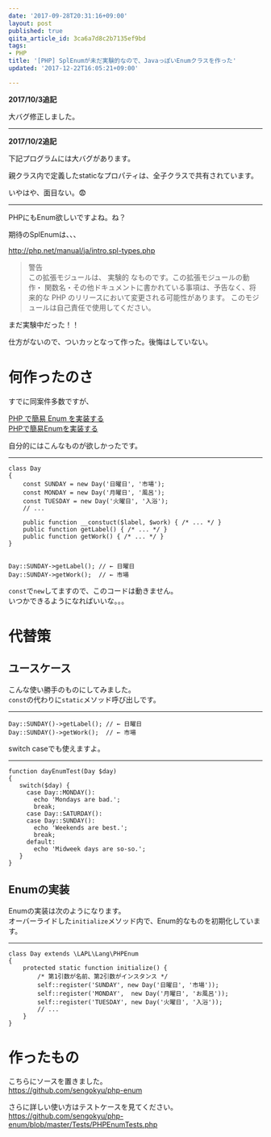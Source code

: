 ```yaml
---
date: '2017-09-28T20:31:16+09:00'
layout: post
published: true
qiita_article_id: 3ca6a7d8c2b7135ef9bd
tags:
- PHP
title: '[PHP] SplEnumが未だ実験的なので、JavaっぽいEnumクラスを作った'
updated: '2017-12-22T16:05:21+09:00'

---
```

**2017/10/3追記**  
  
大バグ修正しました。  
  
---  
  
**2017/10/2追記**  
  
下記プログラムには大バグがあります。  
  
親クラス内で定義したstaticなプロパティは、全子クラスで共有されています。  
  
いやはや、面目ない。:fearful:  
  
---  
  
PHPにもEnum欲しいですよね。ね？  
  
期待のSplEnumは、、、  
  
http://php.net/manual/ja/intro.spl-types.php  
> 警告  
> この拡張モジュールは、 実験的 なものです。この拡張モジュールの動作・ 関数名・その他ドキュメントに書かれている事項は、予告なく、将来的な PHP のリリースにおいて変更される可能性があります。 このモジュールは自己責任で使用してください。  
  
まだ実験中だった！！  
  
仕方がないので、ついカッとなって作った。後悔はしていない。  
  
# 何作ったのさ  
  
すでに同案件多数ですが、  
  
[PHP で簡易 Enum を実装する](https://qiita.com/yosugi/items/38c43723501b320330b3)  
[PHPで簡易Enumを実装する](https://qiita.com/t_ishida/items/2e4d2aa31d69abfd48a5)  
  
  
自分的にはこんなものが欲しかったです。  
  
****  
```php:
class Day
{
    const SUNDAY = new Day('日曜日', '市場');
    const MONDAY = new Day('月曜日', '風呂');
    const TUESDAY = new Day('火曜日', '入浴');
    // ...

    public function __constuct($label, $work) { /* ... */ }
    public function getLabel() { /* ... */ }
    public function getWork() { /* ... */ }
}


Day::SUNDAY->getLabel(); // ← 日曜日
Day::SUNDAY->getWork();  // ← 市場
```  
  
`const`で`new`してますので、このコードは動きません。  
いつかできるようになればいいな。。。  
  
  
  
  
# 代替策  
  
## ユースケース  
  
こんな使い勝手のものにしてみました。  
`const`の代わりに`static`メソッド呼び出しです。  
  
****  
```php:
Day::SUNDAY()->getLabel(); // ← 日曜日
Day::SUNDAY()->getWork();  // ← 市場
```  
  
switch caseでも使えますよ。  
  
****  
```php:
function dayEnumTest(Day $day)
{
   switch($day) {
     case Day::MONDAY():
       echo 'Mondays are bad.';
       break;
     case Day::SATURDAY():
     case Day::SUNDAY():
       echo 'Weekends are best.';
       break;
     default:
       echo 'Midweek days are so-so.';
   }
}
```  
  
## Enumの実装  
  
Enumの実装は次のようになります。  
オーバーライドした`initialize`メソッド内で、Enum的なものを初期化しています。  
  
****  
```php:
class Day extends \LAPL\Lang\PHPEnum
{
    protected static function initialize() {
        /* 第1引数が名前、第2引数がインスタンス */
        self::register('SUNDAY', new Day('日曜日', '市場'));
        self::register('MONDAY',  new Day('月曜日', 'お風呂'));
        self::register('TUESDAY', new Day('火曜日', '入浴'));
        // ...
    }
}
```  
  
  
# 作ったもの  
  
こちらにソースを置きました。  
https://github.com/sengokyu/php-enum  
  
さらに詳しい使い方はテストケースを見てください。  
https://github.com/sengokyu/php-enum/blob/master/Tests/PHPEnumTests.php  
